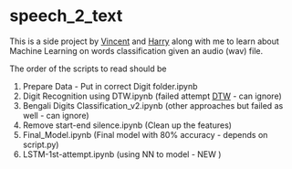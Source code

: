 # speech_2_text

This is a side project by [Vincent](https://github.com/orgs/Merck-SG-DS/people/VincentFirmansyah) and [Harry](https://github.com/orgs/Merck-SG-DS/people/hungk20) along with me to learn about Machine Learning on words classification given an audio (wav) file. 

The order of the scripts to read should be 

1. Prepare Data - Put in correct Digit folder.ipynb
2. Digit Recognition using DTW.ipynb (failed attempt [DTW](Dynamic_time_warping) - can ignore)
3. Bengali Digits Classification_v2.ipynb (other approaches but failed as well - can ignore)  
4. Remove start-end silence.ipynb (Clean up the features) 
5. Final_Model.ipynb (Final model with 80% accuracy - depends on script.py) 
5. LSTM-1st-attempt.ipynb (using NN to model - NEW ) 